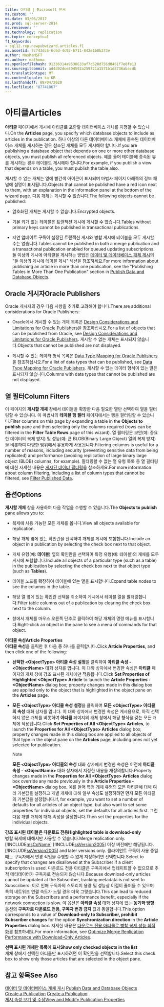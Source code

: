 ```yaml
---
title: 아티클 | Microsoft 문서
ms.custom: ''
ms.date: 03/06/2017
ms.prod: sql-server-2014
ms.reviewer: ''
ms.technology: replication
ms.topic: conceptual
f1_keywords:
- sql12.rep.newpubwizard.articles.f1
ms.assetid: 7c743dc6-6c6d-4c92-b711-842e1b0b273e
author: MashaMSFT
ms.author: mathoma
ms.openlocfilehash: 91336314a9538633af7c528d756d8461f7e8fe13
ms.sourcegitcommit: ad4d92dce894592a259721a1571b1d8736abacdb
ms.translationtype: MT
ms.contentlocale: ko-KR
ms.lasthandoff: 08/04/2020
ms.locfileid: "87741867"
---
```

# <a name="articles"></a><span data-ttu-id="c145c-102">아티클</span><span class="sxs-lookup"><span data-stu-id="c145c-102">Articles</span></span>
  <span data-ttu-id="c145c-103">**아티클** 페이지에서 게시에 아티클로 포함할 데이터베이스 개체를 지정할 수 있습니다.</span><span class="sxs-lookup"><span data-stu-id="c145c-103">On the **Articles** page, you specify which database objects to include as articles in the publication.</span></span> <span data-ttu-id="c145c-104">하나 이상의 다른 데이터베이스 개체에 종속된 데이터베이스 개체를 게시하는 경우 참조된 개체를 모두 게시해야 합니다.</span><span class="sxs-lookup"><span data-stu-id="c145c-104">If you are publishing a database object that depends on one or more other database objects, you must publish all referenced objects.</span></span> <span data-ttu-id="c145c-105">예를 들어 테이블에 종속된 뷰를 게시하는 경우 테이블도 게시해야 합니다.</span><span class="sxs-lookup"><span data-stu-id="c145c-105">For example, if you publish a view that depends on a table, you must publish the table also.</span></span>  
  
 <span data-ttu-id="c145c-106">게시할 수 없는 개체는 옆에 빨간색 아이콘이 표시되며 마법사 페이지 아래쪽의 정보 패널에 설명이 표시됩니다.</span><span class="sxs-lookup"><span data-stu-id="c145c-106">Objects that cannot be published have a red icon next to them, with an explanation in the information panel at the bottom of the wizard page.</span></span> <span data-ttu-id="c145c-107">다음 개체는 게시할 수 없습니다.</span><span class="sxs-lookup"><span data-stu-id="c145c-107">The following objects cannot be published:</span></span>  
  
-   <span data-ttu-id="c145c-108">암호화된 개체는 게시할 수 없습니다.</span><span class="sxs-lookup"><span data-stu-id="c145c-108">Encrypted objects.</span></span>  
  
-   <span data-ttu-id="c145c-109">기본 키가 없는 테이블은 트랜잭션 게시에 게시할 수 없습니다.</span><span class="sxs-lookup"><span data-stu-id="c145c-109">Tables without primary keys cannot be published in transactional publications.</span></span>  
  
-   <span data-ttu-id="c145c-110">지연 업데이트 구독이 설정된 트랜잭션 게시와 병합 게시에 테이블을 모두 게시할 수는 없습니다.</span><span class="sxs-lookup"><span data-stu-id="c145c-110">Tables cannot be published in both a merge publication and a transactional publication enabled for queued updating subscriptions.</span></span> <span data-ttu-id="c145c-111">둘 이상의 게시에 아티클을 게시하는 방법은 [데이터 및 데이터베이스 개체 게시](publish/publish-data-and-database-objects.md)의 "둘 이상의 게시에 테이블 게시" 섹션을 참조하세요.</span><span class="sxs-lookup"><span data-stu-id="c145c-111">For more information about publishing an article in more than one publication, see the "Publishing Tables in More Than One Publication" section in [Publish Data and Database Objects](publish/publish-data-and-database-objects.md).</span></span>  
  
## <a name="oracle-publishers"></a><span data-ttu-id="c145c-112">Oracle 게시자</span><span class="sxs-lookup"><span data-stu-id="c145c-112">Oracle Publishers</span></span>  
 <span data-ttu-id="c145c-113">Oracle 게시자의 경우 다음 사항을 추가로 고려해야 합니다.</span><span class="sxs-lookup"><span data-stu-id="c145c-113">There are additional considerations for Oracle Publishers:</span></span>  
  
-   <span data-ttu-id="c145c-114">Oracle에서 게시할 수 있는 개체 목록은 [Design Considerations and Limitations for Oracle Publishers](non-sql/design-considerations-and-limitations-for-oracle-publishers.md)을 참조하십시오.</span><span class="sxs-lookup"><span data-stu-id="c145c-114">For a list of objects that can be published from Oracle, see [Design Considerations and Limitations for Oracle Publishers](non-sql/design-considerations-and-limitations-for-oracle-publishers.md).</span></span> <span data-ttu-id="c145c-115">게시할 수 없는 개체는 표시되지 않습니다.</span><span class="sxs-lookup"><span data-stu-id="c145c-115">Objects that cannot be published are not displayed.</span></span>  
  
-   <span data-ttu-id="c145c-116">게시할 수 있는 데이터 형식 목록은 [Data Type Mapping for Oracle Publishers](non-sql/data-type-mapping-for-oracle-publishers.md)을 참조하십시오.</span><span class="sxs-lookup"><span data-stu-id="c145c-116">For a list of data types that can be published, see [Data Type Mapping for Oracle Publishers](non-sql/data-type-mapping-for-oracle-publishers.md).</span></span> <span data-ttu-id="c145c-117">게시할 수 없는 데이터 형식이 있는 열은 표시되지 않습니다.</span><span class="sxs-lookup"><span data-stu-id="c145c-117">Columns with data types that cannot be published are not displayed.</span></span>  
  
## <a name="column-filters"></a><span data-ttu-id="c145c-118">열 필터</span><span class="sxs-lookup"><span data-stu-id="c145c-118">Column Filters</span></span>  
 <span data-ttu-id="c145c-119">이 페이지의 **게시할 개체** 창에서 테이블을 확장한 다음 필요한 열만 선택하여 열을 필터링할 수 있습니다. 이 마법사의 **테이블 행 필터** 페이지에서는 행을 필터링할 수 있습니다.</span><span class="sxs-lookup"><span data-stu-id="c145c-119">Filter columns on this page by expanding a table in the **Objects to publish** pane and then selecting only the columns required (rows can be filtered in the **Filter Table Rows** page of this wizard).</span></span> <span data-ttu-id="c145c-120">열 필터링은 보안(예: 중요한 데이터의 복제 방지) 및 성능(예: 큰 BLOB(Binary Large Object) 열의 복제 방지)을 비롯하여 다양한 범위에서 유용하게 사용됩니다.</span><span class="sxs-lookup"><span data-stu-id="c145c-120">Filtering columns is useful for a number of reasons, including security (preventing sensitive data from being replicated) and performance (avoiding replication of large binary large object (BLOB) columns, for example).</span></span> <span data-ttu-id="c145c-121">필터링할 수 없는 열 유형 목록 등 열 필터링에 대한 자세한 내용은 [게시된 데이터 필터링](publish/filter-published-data.md)을 참조하세요.</span><span class="sxs-lookup"><span data-stu-id="c145c-121">For more information about column filtering, including a list of column types that cannot be filtered, see [Filter Published Data](publish/filter-published-data.md).</span></span>  
  
## <a name="options"></a><span data-ttu-id="c145c-122">옵션</span><span class="sxs-lookup"><span data-stu-id="c145c-122">Options</span></span>  
 <span data-ttu-id="c145c-123">**게시할 개체** 창을 사용하여 다음 작업을 수행할 수 있습니다.</span><span class="sxs-lookup"><span data-stu-id="c145c-123">The **Objects to publish** pane allows you to:</span></span>  
  
-   <span data-ttu-id="c145c-124">복제에 사용 가능한 모든 개체를 봅니다.</span><span class="sxs-lookup"><span data-stu-id="c145c-124">View all objects available for replication.</span></span>  
  
-   <span data-ttu-id="c145c-125">해당 개체 옆에 있는 확인란을 선택하여 개체를 게시에 포함합니다.</span><span class="sxs-lookup"><span data-stu-id="c145c-125">Include an object in a publication by selecting the check box next to that object.</span></span>  
  
-   <span data-ttu-id="c145c-126">개체 유형(예: **테이블**) 옆의 확인란을 선택하여 특정 유형(예: 테이블)의 개체를 모두 게시에 포함합니다.</span><span class="sxs-lookup"><span data-stu-id="c145c-126">Include all objects of a particular type (such as a table) in the publication by selecting the check box next to that object type (such as **Tables**).</span></span>  
  
-   <span data-ttu-id="c145c-127">테이블 노드를 확장하여 테이블에 있는 열을 표시합니다.</span><span class="sxs-lookup"><span data-stu-id="c145c-127">Expand table nodes to see the columns in the table.</span></span>  
  
-   <span data-ttu-id="c145c-128">해당 열 옆에 있는 확인란 선택을 취소하여 게시에서 테이블 열을 필터링합니다.</span><span class="sxs-lookup"><span data-stu-id="c145c-128">Filter table columns out of a publication by clearing the check box next to the column.</span></span>  
  
-   <span data-ttu-id="c145c-129">창에서 개체를 마우스 오른쪽 단추로 클릭하여 해당 개체의 명령 메뉴를 표시합니다.</span><span class="sxs-lookup"><span data-stu-id="c145c-129">Right-click an object in the pane to see a menu of commands for that object.</span></span>  
  
 <span data-ttu-id="c145c-130">**아티클 속성**</span><span class="sxs-lookup"><span data-stu-id="c145c-130">**Article Properties**</span></span>  
 <span data-ttu-id="c145c-131">**아티클 속성**을 클릭한 후 다음 중 하나를 클릭합니다.</span><span class="sxs-lookup"><span data-stu-id="c145c-131">Click **Article Properties**, and then click one of the following:</span></span>  
  
-   <span data-ttu-id="c145c-132">**선택한 \<ObjectType> 아티클 속성 설정**을 클릭하여 **아티클 속성 - \<ObjectName>** 대화 상자를 엽니다. 이 대화 상자에서 변경한 속성은 **아티클** 페이지의 개체 창에 강조 표시된 개체에만 적용됩니다.</span><span class="sxs-lookup"><span data-stu-id="c145c-132">Click **Set Properties of Highlighted \<ObjectType> Article** to launch the **Article Properties - \<ObjectName>** dialog box; property changes made in this dialog box are applied only to the object that is highlighted in the object pane on the **Articles** page.</span></span>  
  
-   <span data-ttu-id="c145c-133">**모든 \<ObjectType> 아티클 속성 설정**을 클릭하여 **모든 \<ObjectType> 아티클의 속성** 대화 상자를 엽니다. 이 대화 상자에서 변경한 속성은 게시용으로, 아직 선택하지 않은 개체를 비롯하여 **아티클** 페이지의 개체 창에서 해당 형식을 갖는 모든 개체에 적용됩니다.</span><span class="sxs-lookup"><span data-stu-id="c145c-133">Click **Set Properties of All \<ObjectType> Articles**, to launch the **Properties for All \<ObjectType> Articles** dialog box; property changes made in this dialog box are applied to all objects of that type in the object pane on the **Articles** page, including ones not yet selected for publication.</span></span>  
  
    > [!NOTE]  
    >  <span data-ttu-id="c145c-134">**모든 \<ObjectType> 아티클의 속성** 대화 상자에서 변경한 속성은 이전에 **아티클 속성 - \<ObjectName>** 대화 상자에서 지정한 내용을 재정의합니다.</span><span class="sxs-lookup"><span data-stu-id="c145c-134">Property changes made in the **Properties for All \<ObjectType> Articles** dialog box override any made previously in the **Article Properties - \<ObjectName>** dialog box.</span></span> <span data-ttu-id="c145c-135">예를 들어 특정 개체 유형의 모든 아티클에 대해 여러 기본값을 설정하고 개별 개체에 대해 일부 속성도 설정하려면 먼저 모든 아티클의 기본값을 설정합니다.</span><span class="sxs-lookup"><span data-stu-id="c145c-135">If, for example, you want to set a number of defaults for all articles of an object type, but also want to set some properties for individual objects, set the defaults for all articles first.</span></span> <span data-ttu-id="c145c-136">그런 다음 개별 개체에 대해 속성을 설정합니다.</span><span class="sxs-lookup"><span data-stu-id="c145c-136">Then set the properties for the individual objects.</span></span>  
  
 <span data-ttu-id="c145c-137">**강조 표시된 테이블은 다운로드 전용**</span><span class="sxs-lookup"><span data-stu-id="c145c-137">**Highlighted table is download-only**</span></span>  
 <span data-ttu-id="c145c-138">병합 복제에 대해서만 사용할 수 있습니다.</span><span class="sxs-lookup"><span data-stu-id="c145c-138">Merge replication only.</span></span> [!INCLUDE[msCoName](../../includes/msconame-md.md)] <span data-ttu-id="c145c-139">[!INCLUDE[ssVersion2005](../../includes/ssversion2005-md.md)] 이상 버전에만 해당됩니다.</span><span class="sxs-lookup"><span data-stu-id="c145c-139">[!INCLUDE[ssVersion2005](../../includes/ssversion2005-md.md)] and later versions only.</span></span> <span data-ttu-id="c145c-140">클라이언트 구독이 사용 중일 때는 구독자에서 변경 작업을 수행할 수 없게 지정하려면 선택합니다.</span><span class="sxs-lookup"><span data-stu-id="c145c-140">Select to specify that changes are disallowed at the Subscriber if a client subscription is used.</span></span> <span data-ttu-id="c145c-141">다운로드 전용 아티클은 구독자에서 업데이트할 수 없으므로 추적 메타데이터가 구독자로 전송되지 않습니다.</span><span class="sxs-lookup"><span data-stu-id="c145c-141">Because download-only articles cannot be updated at the Subscriber, tracking metadata is not sent to Subscribers.</span></span> <span data-ttu-id="c145c-142">이로 인해 구독자의 스토리지 용량 및 성능상 이점이 줄어들 수 있으며 특히 네트워크 연결 속도가 느릴 경우 더욱 그렇습니다.</span><span class="sxs-lookup"><span data-stu-id="c145c-142">This can lead to reduced storage on the Subscribers and a performance benefit, especially if the network connection is slow.</span></span> <span data-ttu-id="c145c-143">이 옵션은 **아티클 속성** 대화 상자에 있는 **동기화 방향** 옵션의 **구독자로 다운로드 전용, 구독자 변경 금지** 값과 동일합니다.</span><span class="sxs-lookup"><span data-stu-id="c145c-143">This option corresponds to a value of **Download-only to Subscriber, prohibit Subscriber changes** for the option **Synchronization direction** in the **Article Properties** dialog box.</span></span> <span data-ttu-id="c145c-144">자세한 내용은 [다운로드 전용 아티클로 병합 복제 성능 최적화](merge/optimize-merge-replication-performance-with-download-only-articles.md)를 참조하세요.</span><span class="sxs-lookup"><span data-stu-id="c145c-144">For more information, see [Optimize Merge Replication Performance with Download-Only Articles](merge/optimize-merge-replication-performance-with-download-only-articles.md).</span></span>  
  
 <span data-ttu-id="c145c-145">**선택 표시된 개체만 목록에 표시**</span><span class="sxs-lookup"><span data-stu-id="c145c-145">**Show only checked objects in the list**</span></span>  
 <span data-ttu-id="c145c-146">개체 창에서 선택한 아티클만 표시하려면 이 확인란을 선택합니다.</span><span class="sxs-lookup"><span data-stu-id="c145c-146">Select this check box to show only those articles that are selected in the object pane.</span></span>  
  
## <a name="see-also"></a><span data-ttu-id="c145c-147">참고 항목</span><span class="sxs-lookup"><span data-stu-id="c145c-147">See Also</span></span>  
 <span data-ttu-id="c145c-148">[데이터 및 데이터베이스 개체 게시](publish/publish-data-and-database-objects.md) </span><span class="sxs-lookup"><span data-stu-id="c145c-148">[Publish Data and Database Objects](publish/publish-data-and-database-objects.md) </span></span>  
 <span data-ttu-id="c145c-149">[Create a Publication](publish/create-a-publication.md) </span><span class="sxs-lookup"><span data-stu-id="c145c-149">[Create a Publication](publish/create-a-publication.md) </span></span>  
 [<span data-ttu-id="c145c-150">게시 속성 보기 및 수정</span><span class="sxs-lookup"><span data-stu-id="c145c-150">View and Modify Publication Properties</span></span>](publish/view-and-modify-publication-properties.md)  
  
  
